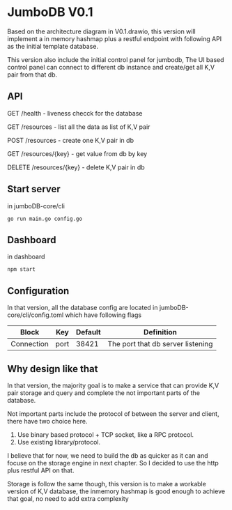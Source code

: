 # JumboDB V0.1

Based on the architecture diagram in V0.1.drawio, 
this version will implement a in memory hashmap 
plus a restful endpoint with following API as the 
initial template database.

This version also include the initial control panel
for jumbodb, The UI based control panel can
connect to different db instance and create/get all 
K,V pair from that db.
 
## API

GET /health - liveness checck for the database

GET /resources - list all the data as list of K,V pair

POST /resources - create one K,V pair in db

GET /resources/{key} - get value from db by key

DELETE /resources/{key} - delete K,V pair in db

## Start server
in jumboDB-core/cli 

```azure
go run main.go config.go
```

## Dashboard
in dashboard

```azure
npm start
```

## Configuration
In that version, all the database config are located in 
jumboDB-core/cli/config.toml which have following flags

| Block  | Key | Default | Definition|
| ------------- | ------------- | ------------- | ------------- |
| Connection  | port  | 38421 | The port that db server listening| 

## Why design like that
In that version, the majority goal is to make a service 
that can provide K,V pair storage and query and complete 
the not important parts of the database.


Not important parts include the protocol of between the 
server and client, there have two choice here. 

1. Use binary based protocol + TCP socket, like a RPC protocol.
2. Use existing library/protocol.

I believe that for now, we need to build the db as quicker 
as it can and focuse on the storage engine in next chapter. 
So I decided to use the http plus restful API on that.

Storage is follow the same though, this version is to make 
a workable version of K,V database, the inmemory hashmap is 
good enough to achieve that goal, no need to add extra complexity




